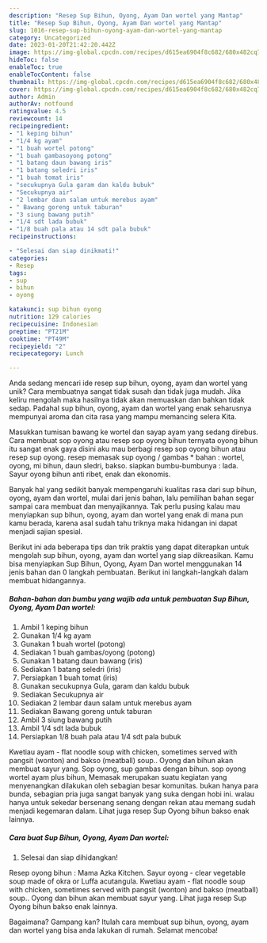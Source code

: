 ```yaml
---
description: "Resep Sup Bihun, Oyong, Ayam Dan wortel yang Mantap"
title: "Resep Sup Bihun, Oyong, Ayam Dan wortel yang Mantap"
slug: 1016-resep-sup-bihun-oyong-ayam-dan-wortel-yang-mantap
category: Uncategorized
date: 2023-01-20T21:42:20.442Z
image: https://img-global.cpcdn.com/recipes/d615ea6904f8c682/680x482cq70/sup-bihun-oyong-ayam-dan-wortel-foto-resep-utama.jpg
hideToc: false
enableToc: true
enableTocContent: false
thumbnail: https://img-global.cpcdn.com/recipes/d615ea6904f8c682/680x482cq70/sup-bihun-oyong-ayam-dan-wortel-foto-resep-utama.jpg
cover: https://img-global.cpcdn.com/recipes/d615ea6904f8c682/680x482cq70/sup-bihun-oyong-ayam-dan-wortel-foto-resep-utama.jpg
author: Admin
authorAv: notfound
ratingvalue: 4.5
reviewcount: 14
recipeingredient:
- "1 keping bihun"
- "1/4 kg ayam"
- "1 buah wortel potong"
- "1 buah gambasoyong potong"
- "1 batang daun bawang iris"
- "1 batang seledri iris"
- "1 buah tomat iris"
- "secukupnya Gula garam dan kaldu bubuk"
- "Secukupnya air"
- "2 lembar daun salam untuk merebus ayam"
- " Bawang goreng untuk taburan"
- "3 siung bawang putih"
- "1/4 sdt lada bubuk"
- "1/8 buah pala atau 14 sdt pala bubuk"
recipeinstructions:

- "Selesai dan siap dinikmati!"
categories:
- Resep
tags:
- sup
- bihun
- oyong

katakunci: sup bihun oyong 
nutrition: 129 calories
recipecuisine: Indonesian
preptime: "PT21M"
cooktime: "PT49M"
recipeyield: "2"
recipecategory: Lunch

---
```





Anda sedang mencari ide resep sup bihun, oyong, ayam dan wortel yang unik? Cara membuatnya sangat tidak susah dan tidak juga mudah. Jika keliru mengolah maka hasilnya tidak akan memuaskan dan bahkan tidak sedap. Padahal sup bihun, oyong, ayam dan wortel yang enak seharusnya mempunyai aroma dan cita rasa yang mampu memancing selera Kita.





Masukkan tumisan bawang ke wortel dan sayap ayam yang sedang direbus. Cara membuat sop oyong atau resep sop oyong bihun ternyata oyong bihun itu sangat enak gaya disini aku mau berbagi resep sop oyong bihun atau resep sup oyong. resep memasak sup oyong / gambas * bahan : wortel, oyong, mi bihun, daun sledri, bakso. siapkan bumbu-bumbunya : lada. Sayur oyong bihun anti ribet, enak dan ekonomis.

Banyak hal yang sedikit banyak mempengaruhi kualitas rasa dari sup bihun, oyong, ayam dan wortel, mulai dari jenis bahan, lalu pemilihan bahan segar sampai cara membuat dan menyajikannya. Tak perlu pusing kalau mau menyiapkan sup bihun, oyong, ayam dan wortel yang enak di mana pun kamu berada, karena asal sudah tahu triknya maka hidangan ini dapat menjadi sajian spesial.






Berikut ini ada beberapa tips dan trik praktis yang dapat diterapkan untuk mengolah sup bihun, oyong, ayam dan wortel yang siap dikreasikan. Kamu bisa menyiapkan Sup Bihun, Oyong, Ayam Dan wortel menggunakan 14 jenis bahan dan 0 langkah pembuatan. Berikut ini langkah-langkah dalam membuat hidangannya.

<!--inarticleads1-->

##### Bahan-bahan dan bumbu yang wajib ada untuk pembuatan Sup Bihun, Oyong, Ayam Dan wortel:

1. Ambil 1 keping bihun
1. Gunakan 1/4 kg ayam
1. Gunakan 1 buah wortel (potong)
1. Sediakan 1 buah gambas/oyong (potong)
1. Gunakan 1 batang daun bawang (iris)
1. Sediakan 1 batang seledri (iris)
1. Persiapkan 1 buah tomat (iris)
1. Gunakan secukupnya Gula, garam dan kaldu bubuk
1. Sediakan Secukupnya air
1. Sediakan 2 lembar daun salam untuk merebus ayam
1. Sediakan  Bawang goreng untuk taburan
1. Ambil 3 siung bawang putih
1. Ambil 1/4 sdt lada bubuk
1. Persiapkan 1/8 buah pala atau 1/4 sdt pala bubuk


Kwetiau ayam - flat noodle soup with chicken, sometimes served with pangsit (wonton) and bakso (meatball) soup.. Oyong dan bihun akan membuat sayur yang. Sop oyong, sup gambas dengan bihun. sop oyong wortel ayam plus bihun, Memasak merupakan suatu kegiatan yang menyenangkan dilakukan oleh sebagian besar komunitas. bukan hanya para bunda, sebagian pria juga sangat banyak yang suka dengan hobi ini. walau hanya untuk sekedar bersenang senang dengan rekan atau memang sudah menjadi kegemaran dalam. Lihat juga resep Sup Oyong bihun bakso enak lainnya. 

<!--inarticleads2-->

##### Cara buat Sup Bihun, Oyong, Ayam Dan wortel:


1. Selesai dan siap dihidangkan!

Resep oyong bihun : Mama Azka Kitchen. Sayur oyong - clear vegetable soup made of okra or Luffa acutangula. Kwetiau ayam - flat noodle soup with chicken, sometimes served with pangsit (wonton) and bakso (meatball) soup.. Oyong dan bihun akan membuat sayur yang. Lihat juga resep Sup Oyong bihun bakso enak lainnya. 

Bagaimana? Gampang kan? Itulah cara membuat sup bihun, oyong, ayam dan wortel yang bisa anda lakukan di rumah. Selamat mencoba!
